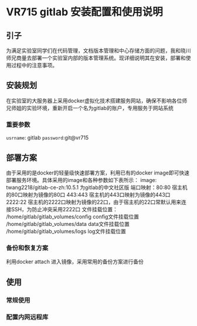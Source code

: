 # VR715 gitlab 安装配置和使用说明

## 引子
为满足实验室同学们在代码管理，文档版本管理和中心存储方面的问题，我和晓川师兄商量去部署一个实验室内部的版本管理系统。现详细说明其在安装，部署和使用过程中的注意事项。

## 安装规划
在实验室的大服务器上采用docker虚拟化技术搭建服务网站，确保不影响各位师兄师姐的实验环境，重新开启一个名为gitlab的账户，专用服务于网站系统

### 重要参数
`usrname`: gitlab `password`:git@vr715

## 部署方案

由于采用的是docker的轻量级快速部署方案，利用已有的docker image即可快速部署服务环境。具体采用的image和各种参数如下表所示：
image: twang2218/gitlab-ce-zh:10.5.1 为gitlab的中文社区版
端口映射：80:80 宿主机的80口映射为镜像的80口
        443:443 宿主机的443口映射为镜像的443口
        2222:22 宿主机的2222口映射为镜像的22口，由于宿主机的22口常默认用来连接SSH，为防止冲突采用2222口
文件挂载位置：
        /home/gitlab/gitlab_volumes/config config文件挂载位置
        /home/gitlab/gitlab_volumes/data data文件挂载位置
        /home/gitlab/gitlab_volumes/logs log文件挂载位置

### 备份和恢复方案
利用docker attach 进入镜像，采用常用的备份方案进行备份

## 使用

### 常规使用

### 配置内网远程库


